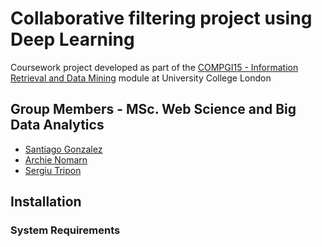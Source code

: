 
# Collaborative filtering project using Deep Learning

Coursework project developed as part of the [COMPGI15 - Information Retrieval and Data Mining](http://www.cs.ucl.ac.uk/teaching_learning/syllabus/mscml/gi15_information_retrieval_data_mining/) module at University College London

## Group Members - MSc. Web Science and Big Data Analytics

* [Santiago Gonzalez](https://github.com/santteegt)
* [Archie Nomarn](https://github.com/archienorman11)
* [Sergiu Tripon](https://github.com/SergiuTripon)

## Installation

### System Requirements



